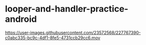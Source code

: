 # looper-and-handler-practice-android

https://user-images.githubusercontent.com/23572568/227767390-c0abc335-bc9c-4df1-8fe5-4731ccb29cc6.mov

